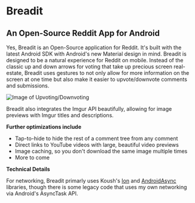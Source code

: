 **Breadit**
==
An Open-Source Reddit App for Android
--

Yes, Breadit is an Open-Source application for Reddit. It's built with 
the latest Android SDK with Android's new Material design in mind. Breadit
is designed to be a natural experience for Reddit on mobile. Instead of
the classic up and down arrows for voting that take up precious screen
real-estate, Breadit uses gestures to not only allow for more information
on the screen at one time but also make it easier to upvote/downvote 
comments and submissions.

![Image of Upvoting/Downvoting](http://giant.gfycat.com/HelpfulSecondhandDog.gif)

Breadit also integrates the Imgur API beautifully, allowing for image
previews with Imgur titles and descriptions. 

**Further optimizations include**
* Tap-to-hide to hide the rest of a comment tree from any comment
* Direct links to YouTube videos with large, beautiful video previews
* Image caching, so you don't download the same image multiple times
* More to come

**Technical Details**

For networking, Breadit primarly uses Koush's 
[Ion](https://github.com/koush/Ion) and 
[AndroidAsync](https://github.com/koush/AndroidAsync) libraries, though
there is some legacy code that uses my own networking via Android's 
AsyncTask API.
